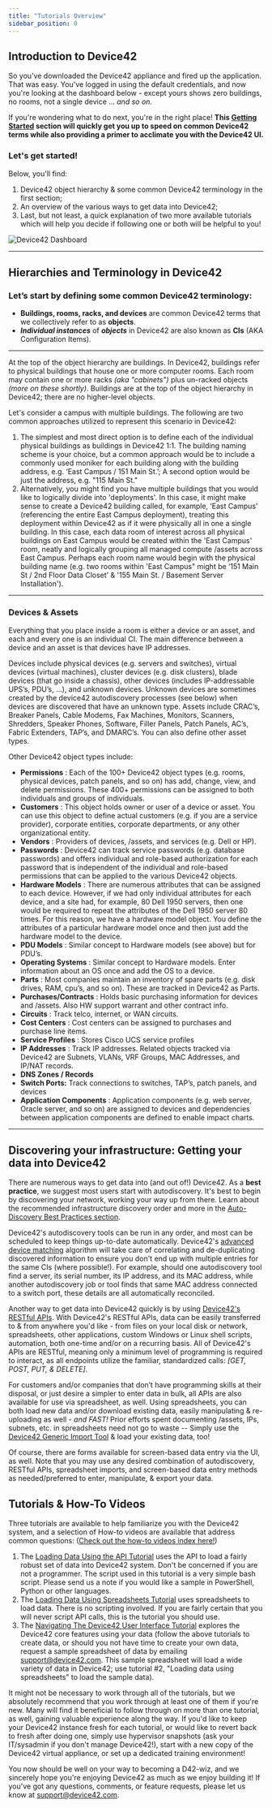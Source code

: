 ```yaml
---
title: "Tutorials Overview"
sidebar_position: 0
---
```


## Introduction to Device42

So you’ve downloaded the Device42 appliance and fired up the application. That was easy. You've logged in using the default credentials, and now you're looking at the dashboard below - except yours shows zero buildings, no rooms, not a single device ... _and so on_.

If you're wondering what to do next, you're in the right place! **This [Getting Started](../) section will quickly get you up to speed on common Device42 terms while also providing a primer to acclimate you with the Device42 UI.**

### **Let's get started!**

Below, you'll find:

1. Device42 object hierarchy & some common Device42 terminology in the first section;
2. An overview of the various ways to get data into Device42;
3. Last, but not least, a quick explanation of two more available tutorials which will help you decide if following one or both will be helpful to you!

![Device42 Dashboard](/assets/images/dashboard_d42v1511-sm.png)

* * *

## Hierarchies and Terminology in Device42

### **Let’s start by defining some common Device42 terminology:**

 - **Buildings, rooms, racks, and devices** are common Device42 terms that we collectively refer to as **objects**.
- **_Individual instances_** of **_objects_** in Device42 are also known as **CIs** (AKA Configuration Items).
        

* * *

At the top of the object hierarchy are buildings. In Device42, buildings refer to physical buildings that house one or more computer rooms. Each room may contain one or more racks _(aka "cabinets")_ plus un-racked objects _(more on these shortly)_. Buildings are at the top of the object hierarchy in Device42; there are no higher-level objects.

Let's consider a campus with multiple buildings. The following are two common approaches utilized to represent this scenario in Device42:

1. The simplest and most direct option is to define each of the individual physical buildings as buildings in Device42 1:1. The building naming scheme is your choice, but a common approach would be to include a commonly used moniker for each building along with the building address, e.g. ‘East Campus / 151 Main St.’; A second option would be just the address, e.g. "115 Main St."
2. Alternatively, you might find you have multiple buildings that you would like to logically divide into 'deployments'. In this case, it might make sense to create a Device42 building called, for example, ‘East Campus’ (referencing the entire East Campus deployment), treating this deployment within Device42 as if it were physically all in one a single building. In this case, each data room of interest across all physical buildings on East Campus would be created within the 'East Campus' room, neatly and logically grouping all managed compute /assets across East Campus. Perhaps each room name would begin with the physical building name (e.g. two rooms within 'East Campus" might be ‘151 Main St / 2nd Floor Data Closet’ & '155 Main St. / Basement Server Installation').

* * *

### Devices & Assets

Everything that you place inside a room is either a device or an asset, and each and every one is an individual CI. The main difference between a device and an asset is that devices have IP addresses.

Devices include physical devices (e.g. servers and switches), virtual devices (virtual machines), cluster devices (e.g. disk clusters), blade devices (that go inside a chassis), other devices (includes IP-addressable UPS’s, PDU’s, …), and unknown devices. Unknown devices are sometimes created by the device42 autodiscovery processes (see below) when devices are discovered that have an unknown type. Assets include CRAC’s, Breaker Panels, Cable Modems, Fax Machines, Monitors, Scanners, Shredders, Speaker Phones, Software, Filler Panels, Patch Panels, AC’s, Fabric Extenders, TAP’s, and DMARC’s. You can also define other asset types.

Other Device42 object types include:

- **Permissions** : Each of the 100+ Device42 object types (e.g. rooms, physical devices, patch panels, and so on) has add, change, view, and delete permissions. These 400+ permissions can be assigned to both individuals and groups of individuals.
- **Customers** : This object holds owner or user of a device or asset. You can use this object to define actual customers (e.g. if you are a service provider), corporate entities, corporate departments, or any other organizational entity.
- **Vendors** : Providers of devices, /assets, and services (e.g. Dell or HP).
- **Passwords** : Device42 can track service passwords (e.g. database passwords) and offers individual and role-based authorization for each password that is independent of the individual and role-based permissions that can be applied to the various Device42 objects.
- **Hardware Models** : There are numerous attributes that can be assigned to each device. However, if we had only individual attributes for each device, and a site had, for example, 80 Dell 1950 servers, then one would be required to repeat the attributes of the Dell 1950 server 80 times. For this reason, we have a hardware model object. You define the attributes of a particular hardware model once and then just add the hardware model to the device.
- **PDU Models** : Similar concept to Hardware models (see above) but for PDU’s.
- **Operating Systems** : Similar concept to Hardware models. Enter information about an OS once and add the OS to a device.
- **Parts** : Most companies maintain an inventory of spare parts (e.g. disk drives, RAM, cpu’s, and so on). These are tracked in Device42 as Parts.
- **Purchases/Contracts** : Holds basic purchasing information for devices and /assets. Also HW support warrant and other contract info.
- **Circuits** : Track telco, internet, or WAN circuits.
- **Cost Centers** : Cost centers can be assigned to purchases and purchase line items.
- **Service Profiles** : Stores Cisco UCS service profiles
- **IP Addresses** : Track IP addresses. Related objects tracked via Device42 are Subnets, VLANs, VRF Groups, MAC Addresses, and IP/NAT records.
- **DNS Zones / Records**
- **Switch Ports:** Track connections to switches, TAP’s, patch panels, and devices
- **Application Components** : Application components (e.g. web server, Oracle server, and so on) are assigned to devices and dependencies between application components are defined to enable impact charts.

* * *

## Discovering your infrastructure: Getting your data into Device42

There are numerous ways to get data into (and out of!) Device42. As a **best practice**, we suggest most users start with autodiscovery. It's best to begin by discovering your network, working your way up from there. Learn about the recommended infrastructure discovery order and more in the [Auto-Discovery Best Practices section](auto-discovery/autodisc-best-practices.md).

Device42's autodiscovery tools can be run in any order, and most can be scheduled to keep things up-to-date automatically. Device42's [advanced device matching](https://support.device42.com/hc/en-us/articles/360009292494-Release-Summary-15-09-02) algorithm will take care of correlating and de-duplicating discovered information to ensure you don't end up with multiple entries for the same CIs (where possible!). For example, should one autodiscovery tool find a server, its serial number, its IP address, and its MAC address, while another autodiscovery job or tool finds that same MAC address connected to a switch port, these details are all automatically reconciled.

Another way to get data into Device42 quickly is by using [Device42's RESTful APIs](https://api.device42.com). With Device42's RESTful APIs, data can be easily transferred to & from anywhere you'd like - from files on your local disk or network, spreadsheets, other applications, custom Windows or Linux shell scripts, automation, both one-time and/or on a recurring basis. All of Device42's APIs are RESTful, meaning only a minimum level of programming is required to interact, as all endpoints utilize the familiar, standardized calls: _\[GET, POST, PUT, & DELETE\]_.

For customers and/or companies that don’t have programming skills at their disposal, or just desire a simpler to enter data in bulk, all APIs are also available for use via spreadsheet, as well. Using spreadsheets, you can both load new data and/or download existing data, easily manipulating & re-uploading as well - _and FAST!_ Prior efforts spent documenting /assets, IPs, subnets, etc. in spreadsheets need not go to waste -- Simply use the [Device42 Generic Import Tool](https://www.device42.com/bulk-data-management/) & load your existing data, too!

Of course, there are forms available for screen-based data entry via the UI, as well. Note that you may use any desired combination of autodiscovery, RESTful APIs, spreadsheet imports, and screen-based data entry methods as needed/preferred to enter, manipulate, & export your data.

## Tutorials & How-To Videos

Three tutorials are available to help familiarize you with the Device42 system, and a selection of How-to videos are available that address common questions: ([Check out the how-to videos index here!](docs/how-to-videos/index.md))

1. The [Loading Data Using the API Tutorial](getstarted/tutorials/tutorial-loading-data-using-the-api.md) uses the API to load a fairly robust set of data into Device42 system. Don't be concerned if you are not a programmer. The script used in this tutorial is a very simple bash script. Please send us a note if you would like a sample in PowerShell, Python or other languages.
2. The [Loading Data Using Spreadsheets Tutorial](getstarted/tutorials/device42-tutorial.md) uses spreadsheets to load data. There is no scripting involved. If you are fairly certain that you will never script API calls, this is the tutorial you should use.
3. The [Navigating The Device42 User Interface Tutorial](getstarted/tutorials/tutorial-navigating-the-device42-user-interface.md) explores the Device42 core features using your data (follow the above tutorials to create data, or should you not have time to create your own data, request a sample spreadsheet of data by emailing support@device42.com. This sample spreadsheet will load a wide variety of data in Device42; use tutorial #2, "Loading data using spreadsheets" to load the sample data).

It might not be necessary to work through all of the tutorials, but we absolutely recommend that you work through at least one of them if you're new. Many will find it beneficial to follow through on more than one tutorial, as well, gaining valuable experience along the way. If you'd like to keep your Device42 instance fresh for each tutorial, or would like to revert back to fresh after doing one, simply use hypervisor snapshots (ask your IT/sysadmin if you don't manage Device42!), start with a new copy of the Device42 virtual appliance, or set up a dedicated training environment!

You now should be well on your way to becoming a D42-wiz, and we sincerely hope you're enjoying Device42 as much as we enjoy building it! If you've got any questions, comments, or feature requests, please let us know at [support@device42.com](mailto:support@device42.com).
